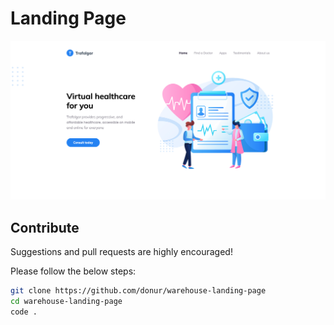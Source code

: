 # Landing Page

<img src="./images/ScreenShot.png" alt="screenshot" width="600px"/>

## Contribute

Suggestions and pull requests are highly encouraged!

Please follow the below steps:

```sh
git clone https://github.com/donur/warehouse-landing-page
cd warehouse-landing-page
code .
```
